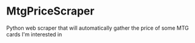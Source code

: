 # MtgPriceScraper
Python web scraper that will automatically gather the price of some MTG cards I'm interested in
